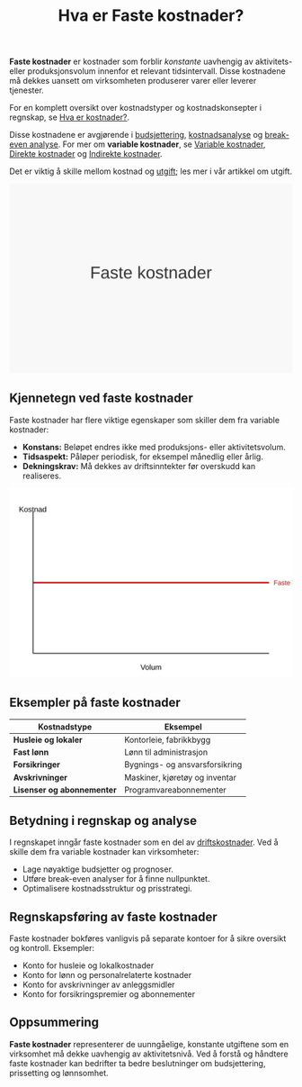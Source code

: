 ﻿---
title: "Hva er Faste kostnader?"
seoTitle: "Hva er Faste kostnader?"
description: '**Faste kostnader** er kostnader som forblir _konstante_ uavhengig av aktivitets- eller produksjonsvolum innenfor et relevant tidsintervall. Disse kostnadene mÃ...'
---

**Faste kostnader** er kostnader som forblir _konstante_ uavhengig av aktivitets- eller produksjonsvolum innenfor et relevant tidsintervall. Disse kostnadene må dekkes uansett om virksomheten produserer varer eller leverer tjenester.

For en komplett oversikt over kostnadstyper og kostnadskonsepter i regnskap, se [Hva er kostnader?](/blogs/regnskap/hva-er-kostnader "Hva er Kostnader i Regnskap? Komplett Guide til Kostnadstyper og Regnskapsføring").

Disse kostnadene er avgjørende i [budsjettering](/blogs/regnskap/hva-er-budsjettering "Hva er Budsjetering? Komplett Guide til Budsjettplanlegging"), [kostnadsanalyse](/blogs/regnskap/hva-er-dekningsbidrag "Hva er Dekningsbidrag? Beregning og Analyse for Bedre Lønnsomhet") og [break-even analyse](/blogs/regnskap/hva-er-nullpunktsomsetning "Hva er Nullpunktsomsetning (Break-Even Omsetning)?"). For mer om **variable kostnader**, se [Variable kostnader](/blogs/regnskap/variable-kostnader "Hva er Variable kostnader? Definisjon, Eksempler og Regnskapsføring"), [Direkte kostnader](/blogs/regnskap/hva-er-direkte-kostnader "Hva er Direkte kostnader? Definisjon, Eksempler og Regnskapsføring") og [Indirekte kostnader](/blogs/regnskap/hva-er-indirekte-kostnader "Hva er Indirekte kostnader? Definisjon, Eksempler og Regnskapsføring").

Det er viktig å skille mellom kostnad og [utgift](/blogs/regnskap/utgift "Utgift “ Komplett Guide til Utgifter i Norsk Regnskap"); les mer i vår artikkel om utgift.

![Faste kostnader](faste-kostnader-image.svg)

## Kjennetegn ved faste kostnader

Faste kostnader har flere viktige egenskaper som skiller dem fra variable kostnader:

* **Konstans:** Beløpet endres ikke med produksjons- eller aktivitetsvolum.
* **Tidsaspekt:** Påløper periodisk, for eksempel månedlig eller årlig.
* **Dekningskrav:** Må dekkes av driftsinntekter før overskudd kan realiseres.

![Illustrasjon av faste kostnader over volum](faste-kostnader-illustrasjon.svg)

## Eksempler på faste kostnader

| Kostnadstype          | Eksempel                          |
|-----------------------|-----------------------------------|
| **Husleie og lokaler**| Kontorleie, fabrikkbygg           |
| **Fast lønn**         | Lønn til administrasjon           |
| **Forsikringer**      | Bygnings- og ansvarsforsikring    |
| **Avskrivninger**     | Maskiner, kjøretøy og inventar    |
| **Lisenser og abonnementer** | Programvareabonnementer    |

## Betydning i regnskap og analyse

I regnskapet inngår faste kostnader som en del av [driftskostnader](/blogs/regnskap/hva-er-driftskostnader "Hva er Driftskostnader? Typer, Beregning og Regnskapsføring - Komplett Guide"). Ved å skille dem fra variable kostnader kan virksomheter:

* Lage nøyaktige budsjetter og prognoser.
* Utføre break-even analyser for å finne nullpunktet.
* Optimalisere kostnadsstruktur og prisstrategi.

## Regnskapsføring av faste kostnader

Faste kostnader bokføres vanligvis på separate kontoer for å sikre oversikt og kontroll. Eksempler:

* Konto for husleie og lokalkostnader
* Konto for lønn og personalrelaterte kostnader
* Konto for avskrivninger av anleggsmidler
* Konto for forsikringspremier og abonnementer

## Oppsummering

**Faste kostnader** representerer de uunngåelige, konstante utgiftene som en virksomhet må dekke uavhengig av aktivitetsnivå. Ved å forstå og håndtere faste kostnader kan bedrifter ta bedre beslutninger om budsjettering, prissetting og lønnsomhet.











